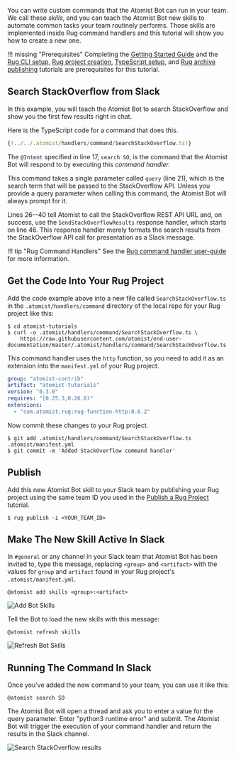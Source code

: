 You can write custom commands that the Atomist Bot can run in your team. We
call these _skills_, and you can teach the Atomist Bot new skills to
automate common tasks your team routinely performs. Those skills are
implemented inside Rug command handlers and this tutorial will show you
how to create a new one.

!!! missing "Prerequisites"
    Completing the [Getting Started Guide][getting-started]
    and the [Rug CLI setup][cli-setup],
    [Rug project creation][create-rug], [TypeScript setup][ts],
    and [Rug archive publishing][publish] tutorials are prerequisites
    for this tutorial.

[getting-started]: /getting-started/index.md
[cli-setup]: setup-cli.md
[create-rug]: create-rug-project.md
[ts]: setup-typescript.md
[publish]: publish-rug-project.md

## Search StackOverflow from Slack

In this example, you will teach the Atomist Bot to search
StackOverflow and show you the first few results right in chat.

Here is the TypeScript code for a command that does this.

```typescript linenums="1" hl_lines="17 21"
{!../../.atomist/handlers/command/SearchStackOverflow.ts!}
```

The `@Intent` specified in line 17, `search SO`, is the command that
the Atomist Bot will respond to by executing this _command handler_.

This command takes a single parameter called `query` (line 21), which
is the search term that will be passed to the StackOverflow
API. Unless you provide a query parameter when calling this command,
the Atomist Bot will always prompt for it.

Lines 26--40 tell Atomist to call the StackOverflow REST API URL and,
on success, use the `SendStackOverflowResults` response handler,
which starts on line 46. This response handler merely formats the search results from
the StackOverflow API call for presentation as a Slack message.

!!! tip "Rug Command Handlers"
    See the [Rug command handler user-guide][rugcmd] for more information.

[rugcmd]: /user-guide/rug/command-handlers.md

## Get the Code Into Your Rug Project

Add the code example above into a new file called `SearchStackOverflow.ts` in the
`.atomist/handlers/command` directory of the local repo for your Rug project
like this:

```console
$ cd atomist-tutorials
$ curl -o .atomist/handlers/command/SearchStackOverflow.ts \
    https://raw.githubusercontent.com/atomist/end-user-documentation/master/.atomist/handlers/command/SearchStackOverflow.ts
```

This command handler uses the `http` function, so you need to add it
as an extension into the `manifest.yml` of your Rug project.

```yml hl_lines="5 6"
group: "atomist-contrib"
artifact: "atomist-tutorials"
version: "0.3.0"
requires: "[0.25.3,0.26.0)"
extensions:
  - "com.atomist.rug:rug-function-http:0.6.2"
```

Now commit these changes to your Rug project.

```console
$ git add .atomist/handlers/command/SearchStackOverflow.ts .atomist/manifest.yml
$ git commit -m 'Added StackOverflow command handler'
```

## Publish

Add this new Atomist Bot skill to your Slack team by publishing your Rug project
using the same team ID you used in the [Publish a Rug Project][publish] tutorial.

```console
$ rug publish -i <YOUR_TEAM_ID>
```

[publish]: /tutorials/publish-rug-project.md

## Make The New Skill Active In Slack

In `#general` or any channel in your Slack team that Atomist Bot has
been invited to, type this message, replacing `<group>` and
`<artifact>` with the values for `group` and `artifact` found in your
Rug project's `.atomist/manifest.yml`.

```
@atomist add skills <group>:<artifact>
```

<div class="ss-container">
  <img src="../images/add-skills.png" alt="Add Bot Skills" class="ss-medium">
</div>

Tell the Bot to load the new skills with this message:

```
@atomist refresh skills
```

<div class="ss-container">
  <img src="../images/refresh-skills.png" alt="Refresh Bot Skills" class="ss-medium">
</div>

## Running The Command In Slack

Once you've added the new command to your team, you can use it like this:

```
@atomist search SO
```

The Atomist Bot will open a thread and ask you to enter a
value for the query parameter.  Enter "python3 runtime error" and
submit.  The Atomist Bot will trigger the execution of your command
handler and return the results in the Slack channel.

<div class="ss-container">
  <img src="../images/search-so-results.png" alt="Search StackOverflow results" class="ss-large">
</div>
